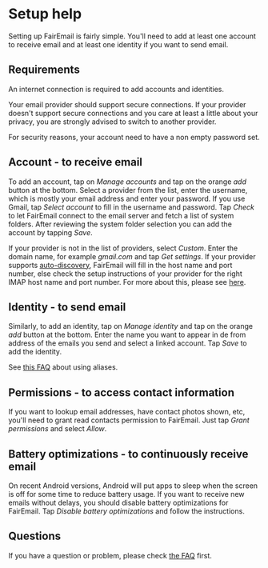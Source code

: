 # Setup help

Setting up FairEmail is fairly simple.
You'll need to add at least one account to receive email and at least one identity if you want to send email.

## Requirements

An internet connection is required to add accounts and identities.

Your email provider should support secure connections.
If your provider doesn't support secure connections and you care at least a little about your privacy,
you are strongly advised to switch to another provider.

For security reasons, your account need to have a non empty password set.

## Account - to receive email

To add an account, tap on *Manage accounts* and tap on the orange *add* button at the bottom.
Select a provider from the list, enter the username, which is mostly your email address and enter your password.
If you use Gmail, tap *Select account* to fill in the username and password.
Tap *Check* to let FairEmail connect to the email server and fetch a list of system folders.
After reviewing the system folder selection you can add the account by tapping *Save*.

If your provider is not in the list of providers, select *Custom*.
Enter the domain name, for example *gmail.com* and tap *Get settings*.
If your provider supports [auto-discovery](https://tools.ietf.org/html/rfc6186), FairEmail will fill in the host name and port number,
else check the setup instructions of your provider for the right IMAP host name and port number.
For more about this, please see [here](https://github.com/M66B/open-source-email/blob/master/FAQ.md#authorizing-accounts).

## Identity - to send email

Similarly, to add an identity, tap on *Manage identity* and tap on the orange *add* button at the bottom.
Enter the name you want to appear in de from address of the emails you send and select a linked account.
Tap *Save* to add the identity.

See [this FAQ](https://github.com/M66B/open-source-email/blob/master/FAQ.md#FAQ9) about using aliases.

## Permissions - to access contact information

If you want to lookup email addresses, have contact photos shown, etc, you'll need to grant read contacts permission to FairEmail.
Just tap *Grant permissions* and select *Allow*.

## Battery optimizations - to continuously receive email

On recent Android versions, Android will put apps to sleep when the screen is off for some time to reduce battery usage.
If you want to receive new emails without delays, you should disable battery optimizations for FairEmail.
Tap *Disable battery optimizations* and follow the instructions.

## Questions

If you have a question or problem, please check [the FAQ](https://github.com/M66B/open-source-email/blob/master/FAQ.md) first.

